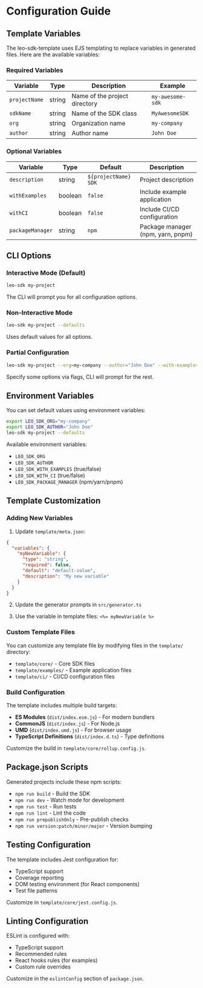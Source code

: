 # Configuration Guide

## Template Variables

The leo-sdk-template uses EJS templating to replace variables in generated files. Here are the available variables:

### Required Variables

| Variable | Type | Description | Example |
|----------|------|-------------|---------|
| `projectName` | string | Name of the project directory | `my-awesome-sdk` |
| `sdkName` | string | Name of the SDK class | `MyAwesomeSDK` |
| `org` | string | Organization name | `my-company` |
| `author` | string | Author name | `John Doe` |

### Optional Variables

| Variable | Type | Default | Description |
|----------|------|---------|-------------|
| `description` | string | `${projectName} SDK` | Project description |
| `withExamples` | boolean | `false` | Include example application |
| `withCI` | boolean | `false` | Include CI/CD configuration |
| `packageManager` | string | `npm` | Package manager (npm, yarn, pnpm) |

## CLI Options

### Interactive Mode (Default)

```bash
leo-sdk my-project
```

The CLI will prompt you for all configuration options.

### Non-Interactive Mode

```bash
leo-sdk my-project --defaults
```

Uses default values for all options.

### Partial Configuration

```bash
leo-sdk my-project --org=my-company --author="John Doe" --with-examples
```

Specify some options via flags, CLI will prompt for the rest.

## Environment Variables

You can set default values using environment variables:

```bash
export LEO_SDK_ORG="my-company"
export LEO_SDK_AUTHOR="John Doe"
leo-sdk my-project --defaults
```

Available environment variables:
- `LEO_SDK_ORG`
- `LEO_SDK_AUTHOR`
- `LEO_SDK_WITH_EXAMPLES` (true/false)
- `LEO_SDK_WITH_CI` (true/false)
- `LEO_SDK_PACKAGE_MANAGER` (npm/yarn/pnpm)

## Template Customization

### Adding New Variables

1. Update `template/meta.json`:
```json
{
  "variables": {
    "myNewVariable": {
      "type": "string",
      "required": false,
      "default": "default-value",
      "description": "My new variable"
    }
  }
}
```

2. Update the generator prompts in `src/generator.ts`

3. Use the variable in template files: `<%= myNewVariable %>`

### Custom Template Files

You can customize any template file by modifying files in the `template/` directory:

- `template/core/` - Core SDK files
- `template/examples/` - Example application files
- `template/ci/` - CI/CD configuration files

### Build Configuration

The template includes multiple build targets:

- **ES Modules** (`dist/index.esm.js`) - For modern bundlers
- **CommonJS** (`dist/index.js`) - For Node.js
- **UMD** (`dist/index.umd.js`) - For browser usage
- **TypeScript Definitions** (`dist/index.d.ts`) - Type definitions

Customize the build in `template/core/rollup.config.js`.

## Package.json Scripts

Generated projects include these npm scripts:

- `npm run build` - Build the SDK
- `npm run dev` - Watch mode for development
- `npm run test` - Run tests
- `npm run lint` - Lint the code
- `npm run prepublishOnly` - Pre-publish checks
- `npm run version:patch/minor/major` - Version bumping

## Testing Configuration

The template includes Jest configuration for:

- TypeScript support
- Coverage reporting
- DOM testing environment (for React components)
- Test file patterns

Customize in `template/core/jest.config.js`.

## Linting Configuration

ESLint is configured with:

- TypeScript support
- Recommended rules
- React hooks rules (for examples)
- Custom rule overrides

Customize in the `eslintConfig` section of `package.json`.
